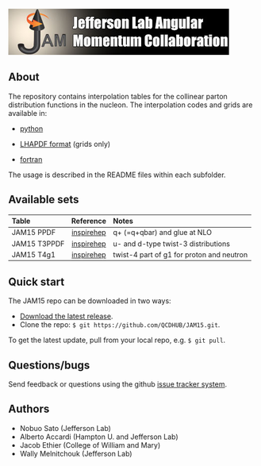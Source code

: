 [![jamlogo](gallery/jam.jpg)](http://www.jlab.org/jam)

## About
 
The repository contains interpolation tables for the collinear parton
distribution functions in the nucleon. 
The interpolation codes and grids are available in:

* [python](https://github.com/QCDHUB/JAM15/tree/master/python)

* [LHAPDF format](https://github.com/QCDHUB/JAM15/tree/master/LHAPDF) (grids only)

* [fortran](https://github.com/QCDHUB/JAM15/tree/master/fortran)

The usage is described in the README files within each subfolder. 

## Available sets
| Table         | Reference         | Notes                                       |
| :--           | :--:              | :--                                         |
| JAM15 PPDF    | [inspirehep][jam15] | q+ (=q+qbar) and glue at NLO                |
| JAM15 T3PPDF  | [inspirehep][jam15] | u- and d-type twist-3 distributions          |
| JAM15 T4g1    | [inspirehep][jam15] | twist-4 part of g1 for proton and neutron   |

[jam15]: https://inspirehep.net/record/1418180

## Quick start
The JAM15 repo can be downloaded in two ways:

* [Download the latest release](https://github.com/QCDHUB/JAM15-main.zip).
*  Clone the repo:  `$ git https://github.com/QCDHUB/JAM15.git`.

To get the latest update, pull from your local repo, e.g. `$ git pull`.

## Questions/bugs
Send feedback or questions using the github 
[issue tracker system](https://github.com/QCDHUB/JAM15/issues).

## Authors
* Nobuo Sato (Jefferson Lab)
* Alberto Accardi (Hampton U. and Jefferson Lab)
* Jacob Ethier (College of William and Mary)
* Wally Melnitchouk (Jefferson Lab)

